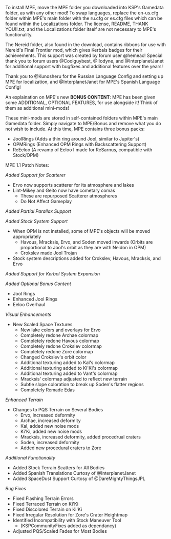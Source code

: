 To install MPE, move the MPE folder you downloaded into KSP's Gamedata folder, as with any other mod!
To swap languages, replace the en-us.cfg folder within MPE's main folder with the ru.cfg or es.cfg files which can be found within the Localizations folder.
The license, README, THANK YOU!!.txt, and the Localizations folder itself are not necessary to MPE's functionality.

The Nereid folder, also found in the download, contains ribbons for use with Nereid's Final Frontier mod, which gives Kerbals badges for their achievements. This support was created by forum user @hemeac!
Special thank you to forum users @Coolguybest, @IIodyne, and @InterplanetJanet for additional support with bugfixes and additional features over the years!

Thank you to @Kunosheru for the Russian Language Config and setting up MPE for localization, and @InterplanetJanet for MPE's Spanish Language Config!

An explaination on MPE's new **BONUS CONTENT**:
MPE has been given some ADDITIONAL, OPTIONAL FEATURES, for use alongside it!
Think of them as additional mini-mods!

These mini-mods are stored in self-contained folders within MPE's main Gamedata folder.
Simply navigate to MPE/Bonus and remove what you do not wish to include.
At this time, MPE contains three bonus packs:
- JoolRings (Adds a thin ring around Jool, similar to Jupiter's)
- OPMRings (Enhanced OPM Rings with Backscattering Support)
- ReEeloo (A revamp of Eeloo I made for ReSarnus, compatible with Stock/OPM)



MPE 1.1 Patch Notes:

*Added Support for Scatterer*
 - Ervo now supports scatterer for its atmosphere and lakes
 - Lint-Mikey and Geito now have cometary comas
   - These are repurposed Scatterer atmospheres 
   - Do Not Affect Gameplay

*Added Partial Parallax Support*

*Added Stock System Support*
 - When OPM is not installed, some of MPE's objects will be moved appropriately
   - Havous, Mracksis, Ervo, and Soden moved inwards
     (Orbits are proportional to Jool's orbit as they are with Neidon in OPM)
   - Crokslev made Jool Trojan
 - Stock system descriptions added for Crokslev, Havous, Mracksis, and Ervo

*Added Support for Kerbol System Expansion*

*Added Optional Bonus Content*
 - Jool Rings
 - Enhanced Jool Rings
 - Eeloo Overhaul

*Visual Enhancements*
 - New Scaled Space Textures
   - New lake colors and overlays for Ervo
   - Completely redone Archae colormap
   - Completely redone Havous colormap
   - Completely redone Crokslev colormap
   - Completely redone Zore colormap
   - Changed Crokslev's orbit color
   - Additional texturing added to Kal's colormap
   - Additional texturing added to Ki'Ki's colormap
   - Additional texturing added to Vant's colormap
   - Mracksis' colormap adjusted to reflect new terrain
   - Subtle slope coloration to break up Soden's flatter regions
   - Completely Remade Edas

*Enhanced Terrain*
 - Changes to PQS Terrain on Several Bodies
   - Ervo, increased deformity
   - Archae, increased deformity
   - Kal, added new noise mods
   - Ki'Ki, added new noise mods
   - Mracksis, increased deformity, added procedrual craters
   - Soden, increased deformity
   - Added new procedural craters to Zore

*Additional Functionality*
 - Added Stock Terrain Scatters for All Bodies
 - Added Spanish Translations Curtosy of @InterplanetJanet
 - Added SpaceDust Support Curtosy of @DareMightyThingsJPL

*Bug Fixes*
 - Fixed Flashing Terrain Errors
 - Fixed Terraced Terrain on Ki'Ki
 - Fixed Discolored Terrain on Ki'Ki
 - Fixed Irregular Resolution for Zore's Crater Heightmap
 - Identified Incompatibility with Stock Maneuver Tool 
   - (KSPCommunityFixes added as dependancy)
 - Adjusted PQS/Scaled Fades for Most Bodies
